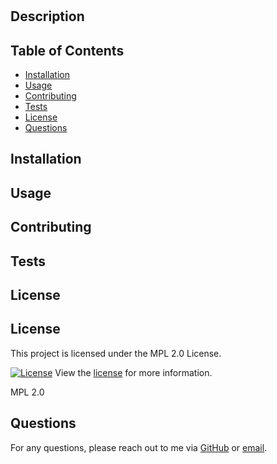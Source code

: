 
# 

## Description



## Table of Contents
- [Installation](#installation)
- [Usage](#usage)
- [Contributing](#contributing)
- [Tests](#tests)
- [License](#license)
- [Questions](#questions)

## Installation



## Usage



## Contributing



## Tests



## License


## License

This project is licensed under the MPL 2.0 License.

[![License](https://img.shields.io/badge/License-mpl2.0-brightgreen.svg)](https://opensource.org/licenses/mpl-2-0)
View the [license](https://opensource.org/licenses/mpl-2-0) for more information.


MPL 2.0

## Questions

For any questions, please reach out to me via [GitHub](https://github.com/e) or [email](mailto:).
